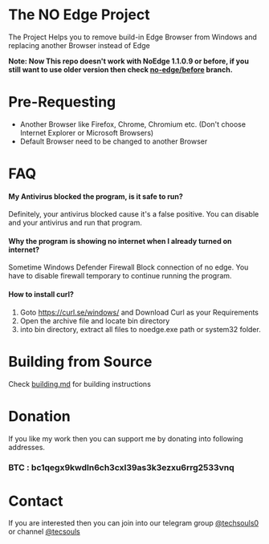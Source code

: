 # The NO Edge Project
The Project Helps you to remove build-in Edge Browser from Windows and replacing another Browser instead of Edge

**Note: Now This repo doesn't work with NoEdge 1.1.0.9 or before, if you still want to use older version then check [no-edge/before](/tree/before) branch.**

# Pre-Requesting
* Another Browser like Firefox, Chrome, Chromium etc. (Don't choose Internet Explorer or Microsoft Browsers)
* Default Browser need to be changed to another Browser

# FAQ
#### My Antivirus blocked the program, is it safe to run?
Definitely, your antivirus blocked cause it's a false positive. You can disable and your antivirus and run that program.
#### Why the program is showing no internet when I already turned on internet?
Sometime Windows Defender Firewall Block connection of no edge. You have to disable firewall temporary to continue running the program.
#### How to install curl?
1. Goto https://curl.se/windows/ and Download Curl as your Requirements
2. Open the archive file and locate bin directory
3. into bin directory, extract all files to noedge.exe path or system32 folder.

# Building from Source
Check [building.md](./building/building.md) for building instructions

# Donation
If you like my work then you can support me by donating into following addresses.
### BTC : bc1qegx9kwdln6ch3cxl39as3k3ezxu6rrg2533vnq

# Contact
If you are interested then you can join into our telegram group [@techsouls0](https://t.me/techsouls0) or channel [@tecsouls](https://t.me/tecsouls)
